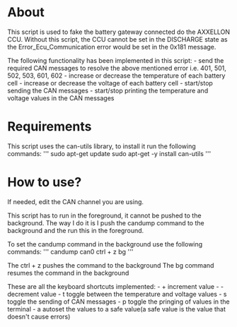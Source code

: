 # About

This script is used to fake the battery gateway connected do the AXXELLON CCU.
Without this script, the CCU cannot be set in the DISCHARGE state as the
Error_Ecu_Communication error would be set in the 0x181 message.

The following functionality has been implemented in this script:
 	- send the required CAN messages to resolve the above mentioned error i.e. 401, 501, 502, 503, 601, 602
 	- increase or decrease the temperature of each battery cell
 	- increase or decrease the voltage of each battery cell
	- start/stop sending the CAN messages
 	- start/stop printing the temperature and voltage values in the CAN messages

# Requirements

This script uses the can-utils library, to install it run the following commands:
 	'''
 	sudo apt-get update
 	sudo apt-get -y install can-utils
 	'''

# How to use?

If needed, edit the CAN channel you are using.

This script has to run in the foreground, it cannot be pushed to the background. 
The way I do it is I push the candump command to the background and the run this in the foreground.

To set the candump command in the background use the following commands:
	'''
	candump can0
	ctrl + z
	bg
	'''

 The ctrl + z pushes the command to the background
 The bg command resumes the command in the background


These are all the keyboard shortcuts implemented:
	- +	increment value
	- -	decrement value
	- t 	toggle between the temperature and voltage values
	- s 	toggle the sending of CAN messages
	- p 	toggle the pringing of values in the terminal
	- a 	autoset the values to a safe value(a safe value is the value that doesn't cause errors)